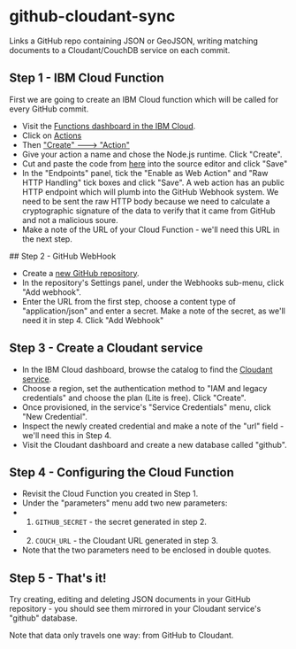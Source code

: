 # github-cloudant-sync

Links a GitHub repo containing JSON or GeoJSON, writing matching documents to a Cloudant/CouchDB service on each commit.

## Step 1 - IBM Cloud Function

First we are going to create an IBM Cloud function which will be called for every GitHub commit.

- Visit the [Functions dashboard in the IBM Cloud](https://cloud.ibm.com/functions).
- Click on [Actions](https://cloud.ibm.com/functions/actions)
- Then ["Create" ---> "Action"](https://cloud.ibm.com/functions/create/action)
- Give your action a name and chose the Node.js runtime. Click "Create".
- Cut and paste the code from [here](https://github.com/glynnbird/github-sync/blob/main/index.js) into the source editor and click "Save"
- In the "Endpoints" panel, tick the "Enable as Web Action" and "Raw HTTP Handling" tick boxes and click "Save". A web action has an public HTTP endpoint which will plumb into the GitHub Webhook system. We need to be sent the raw HTTP body because we need to calculate a cryptographic signature of the data to verify that it came from GitHub and not a malicious soure.
- Make a note of the URL of your Cloud Function - we'll need this URL in the next step.

## Step 2 - GitHub WebHook

- Create a [new GitHub repository](https://github.com/new).
- In the repository's Settings panel, under the Webhooks sub-menu, click "Add webhook".
- Enter the URL from the first step, choose a content type of "application/json" and enter a secret. Make a note of the secret, as we'll need it in step 4. Click "Add Webhook"

## Step 3 - Create a Cloudant service

- In the IBM Cloud dashboard, browse the catalog to find the [Cloudant service](https://cloud.ibm.com/catalog/services/cloudant).
- Choose a region, set the authentication method to "IAM and legacy credentials" and choose the plan (Lite is free). Click "Create".
- Once provisioned, in the service's "Service Credentials" menu, click "New Credential".
- Inspect the newly created credential and make a note of the "url" field - we'll need this in Step 4.
- Visit the Cloudant dashboard and create a new database called "github".

## Step 4 - Configuring the Cloud Function

- Revisit the Cloud Function you created in Step 1.
- Under the "parameters" menu add two new parameters:
- 1. `GITHUB_SECRET` - the secret generated in step 2.
- 2. `COUCH_URL` - the Cloudant URL generated in step 3.
- Note that the two parameters need to be enclosed in double quotes. 

## Step 5 - That's it!

Try creating, editing and deleting JSON documents in your GitHub repository - you should see them mirrored in your Cloudant service's "github" database.

Note that data only travels one way: from GitHub to Cloudant.


